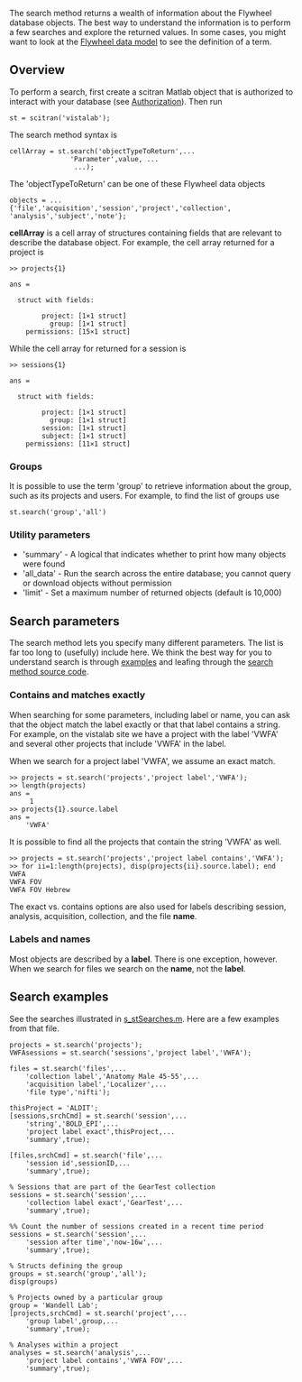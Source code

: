 The search method returns a wealth of information about the Flywheel database objects. The best way to understand the information is to perform a few searches and explore the returned values.  In some cases, you might want to look at the [Flywheel data model](https://github.com/scitran/core/wiki/Data-Model) to see the definition of a term.

## Overview
To perform a search, first create a scitran Matlab object that is authorized to interact with your database (see [Authorization](Authorization)).  Then run

    st = scitran('vistalab');

The search method syntax is
```
cellArray = st.search('objectTypeToReturn',...
               'Parameter',value, ...
                ...);
```
The 'objectTypeToReturn' can be one of these Flywheel data objects
```
objects = ...
{'file','acquisition','session','project','collection', 'analysis','subject','note'};
```

**cellArray** is a cell array of structures containing fields that are relevant to describe the database object.  For example, the cell array returned for a project is
```
>> projects{1}

ans = 

  struct with fields:

        project: [1×1 struct]
          group: [1×1 struct]
    permissions: [15×1 struct]
```
While the cell array for returned for a session is

```
>> sessions{1}

ans = 

  struct with fields:

        project: [1×1 struct]
          group: [1×1 struct]
        session: [1×1 struct]
        subject: [1×1 struct]
    permissions: [11×1 struct]
```

### Groups
It is possible to use the term 'group' to retrieve information about the group, such as its projects and users. For example, to find the list of groups use

    st.search('group','all')

### Utility parameters

* 'summary'  - A logical that indicates whether to print how many objects were found
* 'all_data' - Run the search across the entire database; you cannot query or download objects without permission
* 'limit'    - Set a maximum number of returned objects (default is 10,000)

## Search parameters

The search method lets you specify many different parameters.  The list is far too long to (usefully) include here.  We think the best way for you to understand search is through [examples](https://github.com/scitran/client/blob/master/scripts/s_stSearches.m) and leafing through the [search method source code](https://github.com/scitran/client/blob/master/%40scitran/search.m).

### Contains and matches exactly

When searching for some parameters, including label or name, you can ask that the object match the label exactly or that that label contains a string.   For example, on the vistalab site we have a project with the label 'VWFA' and several other projects that include 'VWFA' in the label.  

When we search for a project label 'VWFA', we assume an exact match.

```
>> projects = st.search('projects','project label','VWFA');
>> length(projects)
ans =
     1
>> projects{1}.source.label
ans =
    'VWFA'
```

It is possible to find all the projects that contain the string 'VWFA' as well.

```
>> projects = st.search('projects','project label contains','VWFA');
>> for ii=1:length(projects), disp(projects{ii}.source.label); end
VWFA
VWFA FOV
VWFA FOV Hebrew
```
The exact vs. contains options are also used for labels describing session, analysis, acquisition, collection, and the file **name**.

### Labels and names

Most objects are described by a **label**.  There is one exception, however.  When we search for files we search on the **name**, not the **label**.
## Search examples

See the searches illustrated in [s_stSearches.m](https://github.com/scitran/client/blob/master/scripts/s_stSearches.m). Here are a few examples from that file.

```
projects = st.search('projects');
VWFAsessions = st.search('sessions','project label','VWFA');
    
files = st.search('files',...
    'collection label','Anatomy Male 45-55',...
    'acquisition label','Localizer',...
    'file type','nifti');

thisProject = 'ALDIT';
[sessions,srchCmd] = st.search('session',...
    'string','BOLD_EPI',...
    'project label exact',thisProject,...
    'summary',true);

[files,srchCmd] = st.search('file',...
    'session id',sessionID,...
    'summary',true);

% Sessions that are part of the GearTest collection
sessions = st.search('session',...
    'collection label exact','GearTest',...
    'summary',true);

%% Count the number of sessions created in a recent time period
sessions = st.search('session',...
    'session after time','now-16w',...
    'summary',true);

% Structs defining the group
groups = st.search('group','all');
disp(groups)

% Projects owned by a particular group
group = 'Wandell Lab';
[projects,srchCmd] = st.search('project',...
    'group label',group,...
    'summary',true);

% Analyses within a project
analyses = st.search('analysis',...
    'project label contains','VWFA FOV',...
    'summary',true);

```





